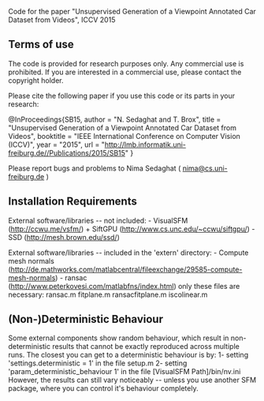 Code for the paper "Unsupervised Generation of a Viewpoint Annotated Car Dataset from Videos", ICCV 2015

Terms of use
------------

The code is provided for research purposes only. Any commercial
use is prohibited. If you are interested in a commercial use, please 
contact the copyright holder. 

Please cite the following paper if you use this code or its parts in your research:

@InProceedings{SB15,
  author       = "N. Sedaghat and T. Brox",
  title        = "Unsupervised Generation of a Viewpoint Annotated Car Dataset from Videos",
  booktitle    = "IEEE International Conference on Computer Vision (ICCV)",
  year         = "2015",
  url          = "http://lmb.informatik.uni-freiburg.de//Publications/2015/SB15"
}

Please report bugs and problems to Nima Sedaghat ( nima@cs.uni-freiburg.de )

Installation Requirements
--------------------------

External software/libraries -- not included:
	- VisualSFM (http://ccwu.me/vsfm/) + SiftGPU (http://www.cs.unc.edu/~ccwu/siftgpu/)
	- SSD (http://mesh.brown.edu/ssd/)

External software/libraries -- included in the 'extern' directory:
	 - Compute mesh normals (http://de.mathworks.com/matlabcentral/fileexchange/29585-compute-mesh-normals)
	 - ransac (http://www.peterkovesi.com/matlabfns/index.html)
	    only these files are necessary: ransac.m fitplane.m ransacfitplane.m iscolinear.m


(Non-)Deterministic Behaviour
------------------------------

Some external components show random behaviour, which result in non-deterministic results that cannot be exactly reproduced 
across multiple runs.
The closest you can get to a deterministic behaviour is by:
    1- setting 'settings.deterministic = 1' in the file setup.m
    2- setting 'param_deterministic_behaviour 1' in the file [VisualSFM Path]/bin/nv.ini
However, the results can still vary noticeably -- unless you use another SFM package, where you can control it's behaviour completely.


